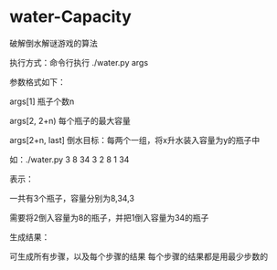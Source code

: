 # water-Capacity
破解倒水解谜游戏的算法

执行方式：命令行执行
./water.py args


参数格式如下：

args[1]		瓶子个数n

args[2, 2+n)	每个瓶子的最大容量

args[2+n, last]	倒水目标：每两个一组，将x升水装入容量为y的瓶子中


如：./water.py 3 8 34 3 2 8 1 34


表示：

  一共有3个瓶子，容量分别为8,34,3

  需要将2倒入容量为8的瓶子，并把1倒入容量为34的瓶子


生成结果：

  可生成所有步骤，以及每个步骤的结果
  每个步骤的结果都是用最少步数的
